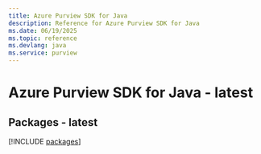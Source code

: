 ```yaml
---
title: Azure Purview SDK for Java
description: Reference for Azure Purview SDK for Java
ms.date: 06/19/2025
ms.topic: reference
ms.devlang: java
ms.service: purview
---
```

# Azure Purview SDK for Java - latest
## Packages - latest
[!INCLUDE [packages](purview-index.md)]